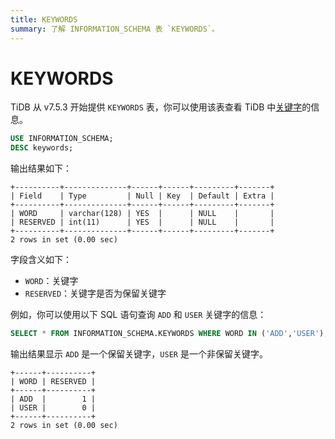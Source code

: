 ```yaml
---
title: KEYWORDS
summary: 了解 INFORMATION_SCHEMA 表 `KEYWORDS`。
---
```


# KEYWORDS

TiDB 从 v7.5.3 开始提供 `KEYWORDS` 表，你可以使用该表查看 TiDB 中[关键字](/keywords.md)的信息。

```sql
USE INFORMATION_SCHEMA;
DESC keywords;
```

输出结果如下：

```
+----------+--------------+------+------+---------+-------+
| Field    | Type         | Null | Key  | Default | Extra |
+----------+--------------+------+------+---------+-------+
| WORD     | varchar(128) | YES  |      | NULL    |       |
| RESERVED | int(11)      | YES  |      | NULL    |       |
+----------+--------------+------+------+---------+-------+
2 rows in set (0.00 sec)
```

字段含义如下：

- `WORD`：关键字
- `RESERVED`：关键字是否为保留关键字

例如，你可以使用以下 SQL 语句查询 `ADD` 和 `USER` 关键字的信息：

```sql
SELECT * FROM INFORMATION_SCHEMA.KEYWORDS WHERE WORD IN ('ADD','USER');
```

输出结果显示 `ADD` 是一个保留关键字，`USER` 是一个非保留关键字。

```
+------+----------+
| WORD | RESERVED |
+------+----------+
| ADD  |        1 |
| USER |        0 |
+------+----------+
2 rows in set (0.00 sec)
```
